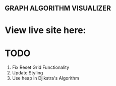 ## GRAPH ALGORITHM VISUALIZER

# View live site here:

# TODO
1. Fix Reset Grid Functionality
2. Update Styling
3. Use heap in Djikstra's Algorithm